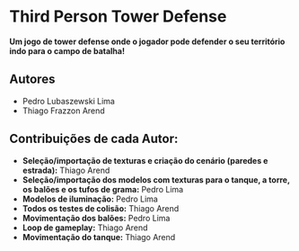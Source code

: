 # Third Person Tower Defense

**Um jogo de tower defense onde o jogador pode defender o seu território indo para o campo de batalha!**

## Autores

- Pedro Lubaszewski Lima
- Thiago Frazzon Arend

## Contribuições de cada Autor:

- **Seleção/importação de texturas e criação do cenário (paredes e estrada):** Thiago Arend
- **Seleção/importação dos modelos com texturas para o tanque, a torre, os balões e os tufos de grama:** Pedro Lima
- **Modelos de iluminação:** Pedro Lima
- **Todos os testes de colisão:** Thiago Arend
- **Movimentação dos balões:** Pedro Lima
- **Loop de gameplay:** Thiago Arend
- **Movimentação do tanque:** Thiago Arend
